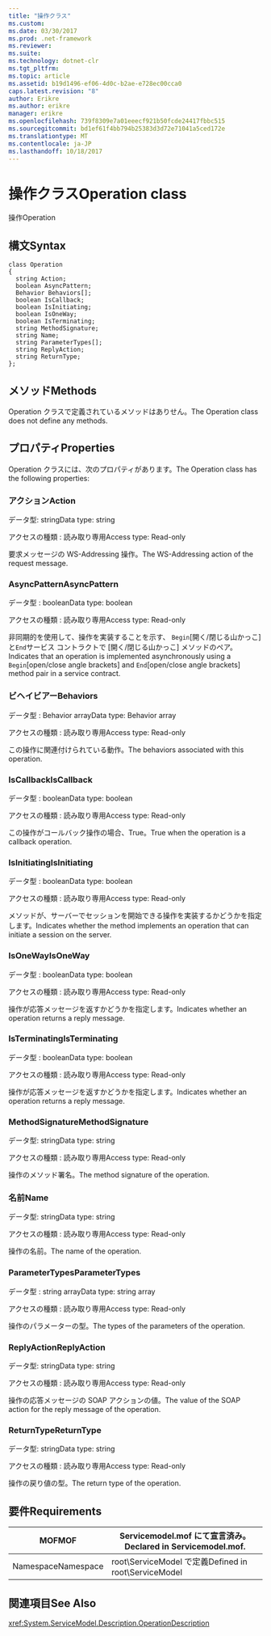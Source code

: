 ```yaml
---
title: "操作クラス"
ms.custom: 
ms.date: 03/30/2017
ms.prod: .net-framework
ms.reviewer: 
ms.suite: 
ms.technology: dotnet-clr
ms.tgt_pltfrm: 
ms.topic: article
ms.assetid: b19d1496-ef06-4d0c-b2ae-e728ec00cca0
caps.latest.revision: "8"
author: Erikre
ms.author: erikre
manager: erikre
ms.openlocfilehash: 739f8309e7a01eeecf921b50fcde24417fbbc515
ms.sourcegitcommit: bd1ef61f4bb794b25383d3d72e71041a5ced172e
ms.translationtype: MT
ms.contentlocale: ja-JP
ms.lasthandoff: 10/18/2017
---
```

# <a name="operation-class"></a><span data-ttu-id="9c42a-102">操作クラス</span><span class="sxs-lookup"><span data-stu-id="9c42a-102">Operation class</span></span>
<span data-ttu-id="9c42a-103">操作</span><span class="sxs-lookup"><span data-stu-id="9c42a-103">Operation</span></span>  
  
## <a name="syntax"></a><span data-ttu-id="9c42a-104">構文</span><span class="sxs-lookup"><span data-stu-id="9c42a-104">Syntax</span></span>  
  
```  
class Operation  
{  
  string Action;  
  boolean AsyncPattern;  
  Behavior Behaviors[];  
  boolean IsCallback;  
  boolean IsInitiating;  
  boolean IsOneWay;  
  boolean IsTerminating;  
  string MethodSignature;  
  string Name;  
  string ParameterTypes[];  
  string ReplyAction;  
  string ReturnType;  
};  
```  
  
## <a name="methods"></a><span data-ttu-id="9c42a-105">メソッド</span><span class="sxs-lookup"><span data-stu-id="9c42a-105">Methods</span></span>  
 <span data-ttu-id="9c42a-106">Operation クラスで定義されているメソッドはありせん。</span><span class="sxs-lookup"><span data-stu-id="9c42a-106">The Operation class does not define any methods.</span></span>  
  
## <a name="properties"></a><span data-ttu-id="9c42a-107">プロパティ</span><span class="sxs-lookup"><span data-stu-id="9c42a-107">Properties</span></span>  
 <span data-ttu-id="9c42a-108">Operation クラスには、次のプロパティがあります。</span><span class="sxs-lookup"><span data-stu-id="9c42a-108">The Operation class has the following properties:</span></span>  
  
### <a name="action"></a><span data-ttu-id="9c42a-109">アクション</span><span class="sxs-lookup"><span data-stu-id="9c42a-109">Action</span></span>  
 <span data-ttu-id="9c42a-110">データ型: string</span><span class="sxs-lookup"><span data-stu-id="9c42a-110">Data type: string</span></span>  
  
 <span data-ttu-id="9c42a-111">アクセスの種類 : 読み取り専用</span><span class="sxs-lookup"><span data-stu-id="9c42a-111">Access type: Read-only</span></span>  
  
 <span data-ttu-id="9c42a-112">要求メッセージの WS-Addressing 操作。</span><span class="sxs-lookup"><span data-stu-id="9c42a-112">The WS-Addressing action of the request message.</span></span>  
  
### <a name="asyncpattern"></a><span data-ttu-id="9c42a-113">AsyncPattern</span><span class="sxs-lookup"><span data-stu-id="9c42a-113">AsyncPattern</span></span>  
 <span data-ttu-id="9c42a-114">データ型 : boolean</span><span class="sxs-lookup"><span data-stu-id="9c42a-114">Data type: boolean</span></span>  
  
 <span data-ttu-id="9c42a-115">アクセスの種類 : 読み取り専用</span><span class="sxs-lookup"><span data-stu-id="9c42a-115">Access type: Read-only</span></span>  
  
 <span data-ttu-id="9c42a-116">非同期的を使用して、操作を実装することを示す、 `Begin`[開く/閉じる山かっこ] と`End`サービス コントラクトで [開く/閉じる山かっこ] メソッドのペア。</span><span class="sxs-lookup"><span data-stu-id="9c42a-116">Indicates that an operation is implemented asynchronously using a `Begin`[open/close angle brackets] and `End`[open/close angle brackets] method pair in a service contract.</span></span>  
  
### <a name="behaviors"></a><span data-ttu-id="9c42a-117">ビヘイビアー</span><span class="sxs-lookup"><span data-stu-id="9c42a-117">Behaviors</span></span>  
 <span data-ttu-id="9c42a-118">データ型 : Behavior array</span><span class="sxs-lookup"><span data-stu-id="9c42a-118">Data type: Behavior array</span></span>  
  
 <span data-ttu-id="9c42a-119">アクセスの種類 : 読み取り専用</span><span class="sxs-lookup"><span data-stu-id="9c42a-119">Access type: Read-only</span></span>  
  
 <span data-ttu-id="9c42a-120">この操作に関連付けられている動作。</span><span class="sxs-lookup"><span data-stu-id="9c42a-120">The behaviors associated with this operation.</span></span>  
  
### <a name="iscallback"></a><span data-ttu-id="9c42a-121">IsCallback</span><span class="sxs-lookup"><span data-stu-id="9c42a-121">IsCallback</span></span>  
 <span data-ttu-id="9c42a-122">データ型 : boolean</span><span class="sxs-lookup"><span data-stu-id="9c42a-122">Data type: boolean</span></span>  
  
 <span data-ttu-id="9c42a-123">アクセスの種類 : 読み取り専用</span><span class="sxs-lookup"><span data-stu-id="9c42a-123">Access type: Read-only</span></span>  
  
 <span data-ttu-id="9c42a-124">この操作がコールバック操作の場合、True。</span><span class="sxs-lookup"><span data-stu-id="9c42a-124">True when the operation is a callback operation.</span></span>  
  
### <a name="isinitiating"></a><span data-ttu-id="9c42a-125">IsInitiating</span><span class="sxs-lookup"><span data-stu-id="9c42a-125">IsInitiating</span></span>  
 <span data-ttu-id="9c42a-126">データ型 : boolean</span><span class="sxs-lookup"><span data-stu-id="9c42a-126">Data type: boolean</span></span>  
  
 <span data-ttu-id="9c42a-127">アクセスの種類 : 読み取り専用</span><span class="sxs-lookup"><span data-stu-id="9c42a-127">Access type: Read-only</span></span>  
  
 <span data-ttu-id="9c42a-128">メソッドが、サーバーでセッションを開始できる操作を実装するかどうかを指定します。</span><span class="sxs-lookup"><span data-stu-id="9c42a-128">Indicates whether the method implements an operation that can initiate a session on the server.</span></span>  
  
### <a name="isoneway"></a><span data-ttu-id="9c42a-129">IsOneWay</span><span class="sxs-lookup"><span data-stu-id="9c42a-129">IsOneWay</span></span>  
 <span data-ttu-id="9c42a-130">データ型 : boolean</span><span class="sxs-lookup"><span data-stu-id="9c42a-130">Data type: boolean</span></span>  
  
 <span data-ttu-id="9c42a-131">アクセスの種類 : 読み取り専用</span><span class="sxs-lookup"><span data-stu-id="9c42a-131">Access type: Read-only</span></span>  
  
 <span data-ttu-id="9c42a-132">操作が応答メッセージを返すかどうかを指定します。</span><span class="sxs-lookup"><span data-stu-id="9c42a-132">Indicates whether an operation returns a reply message.</span></span>  
  
### <a name="isterminating"></a><span data-ttu-id="9c42a-133">IsTerminating</span><span class="sxs-lookup"><span data-stu-id="9c42a-133">IsTerminating</span></span>  
 <span data-ttu-id="9c42a-134">データ型 : boolean</span><span class="sxs-lookup"><span data-stu-id="9c42a-134">Data type: boolean</span></span>  
  
 <span data-ttu-id="9c42a-135">アクセスの種類 : 読み取り専用</span><span class="sxs-lookup"><span data-stu-id="9c42a-135">Access type: Read-only</span></span>  
  
 <span data-ttu-id="9c42a-136">操作が応答メッセージを返すかどうかを指定します。</span><span class="sxs-lookup"><span data-stu-id="9c42a-136">Indicates whether an operation returns a reply message.</span></span>  
  
### <a name="methodsignature"></a><span data-ttu-id="9c42a-137">MethodSignature</span><span class="sxs-lookup"><span data-stu-id="9c42a-137">MethodSignature</span></span>  
 <span data-ttu-id="9c42a-138">データ型: string</span><span class="sxs-lookup"><span data-stu-id="9c42a-138">Data type: string</span></span>  
  
 <span data-ttu-id="9c42a-139">アクセスの種類 : 読み取り専用</span><span class="sxs-lookup"><span data-stu-id="9c42a-139">Access type: Read-only</span></span>  
  
 <span data-ttu-id="9c42a-140">操作のメソッド署名。</span><span class="sxs-lookup"><span data-stu-id="9c42a-140">The method signature of the operation.</span></span>  
  
### <a name="name"></a><span data-ttu-id="9c42a-141">名前</span><span class="sxs-lookup"><span data-stu-id="9c42a-141">Name</span></span>  
 <span data-ttu-id="9c42a-142">データ型: string</span><span class="sxs-lookup"><span data-stu-id="9c42a-142">Data type: string</span></span>  
  
 <span data-ttu-id="9c42a-143">アクセスの種類 : 読み取り専用</span><span class="sxs-lookup"><span data-stu-id="9c42a-143">Access type: Read-only</span></span>  
  
 <span data-ttu-id="9c42a-144">操作の名前。</span><span class="sxs-lookup"><span data-stu-id="9c42a-144">The name of the operation.</span></span>  
  
### <a name="parametertypes"></a><span data-ttu-id="9c42a-145">ParameterTypes</span><span class="sxs-lookup"><span data-stu-id="9c42a-145">ParameterTypes</span></span>  
 <span data-ttu-id="9c42a-146">データ型 : string array</span><span class="sxs-lookup"><span data-stu-id="9c42a-146">Data type: string array</span></span>  
  
 <span data-ttu-id="9c42a-147">アクセスの種類 : 読み取り専用</span><span class="sxs-lookup"><span data-stu-id="9c42a-147">Access type: Read-only</span></span>  
  
 <span data-ttu-id="9c42a-148">操作のパラメーターの型。</span><span class="sxs-lookup"><span data-stu-id="9c42a-148">The types of the parameters of the operation.</span></span>  
  
### <a name="replyaction"></a><span data-ttu-id="9c42a-149">ReplyAction</span><span class="sxs-lookup"><span data-stu-id="9c42a-149">ReplyAction</span></span>  
 <span data-ttu-id="9c42a-150">データ型: string</span><span class="sxs-lookup"><span data-stu-id="9c42a-150">Data type: string</span></span>  
  
 <span data-ttu-id="9c42a-151">アクセスの種類 : 読み取り専用</span><span class="sxs-lookup"><span data-stu-id="9c42a-151">Access type: Read-only</span></span>  
  
 <span data-ttu-id="9c42a-152">操作の応答メッセージの SOAP アクションの値。</span><span class="sxs-lookup"><span data-stu-id="9c42a-152">The value of the SOAP action for the reply message of the operation.</span></span>  
  
### <a name="returntype"></a><span data-ttu-id="9c42a-153">ReturnType</span><span class="sxs-lookup"><span data-stu-id="9c42a-153">ReturnType</span></span>  
 <span data-ttu-id="9c42a-154">データ型: string</span><span class="sxs-lookup"><span data-stu-id="9c42a-154">Data type: string</span></span>  
  
 <span data-ttu-id="9c42a-155">アクセスの種類 : 読み取り専用</span><span class="sxs-lookup"><span data-stu-id="9c42a-155">Access type: Read-only</span></span>  
  
 <span data-ttu-id="9c42a-156">操作の戻り値の型。</span><span class="sxs-lookup"><span data-stu-id="9c42a-156">The return type of the operation.</span></span>  
  
## <a name="requirements"></a><span data-ttu-id="9c42a-157">要件</span><span class="sxs-lookup"><span data-stu-id="9c42a-157">Requirements</span></span>  
  
|<span data-ttu-id="9c42a-158">MOF</span><span class="sxs-lookup"><span data-stu-id="9c42a-158">MOF</span></span>|<span data-ttu-id="9c42a-159">Servicemodel.mof にて宣言済み。</span><span class="sxs-lookup"><span data-stu-id="9c42a-159">Declared in Servicemodel.mof.</span></span>|  
|---------|-----------------------------------|  
|<span data-ttu-id="9c42a-160">Namespace</span><span class="sxs-lookup"><span data-stu-id="9c42a-160">Namespace</span></span>|<span data-ttu-id="9c42a-161">root\ServiceModel で定義</span><span class="sxs-lookup"><span data-stu-id="9c42a-161">Defined in root\ServiceModel</span></span>|  
  
## <a name="see-also"></a><span data-ttu-id="9c42a-162">関連項目</span><span class="sxs-lookup"><span data-stu-id="9c42a-162">See Also</span></span>  
 <xref:System.ServiceModel.Description.OperationDescription>
